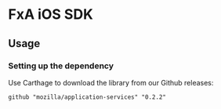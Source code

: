 # FxA iOS SDK

## Usage
### Setting up the dependency

Use Carthage to download the library from our Github releases:

```
github "mozilla/application-services" "0.2.2"
```
